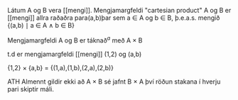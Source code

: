 Látum A og B vera [[mengi]].
Mengjamargfeldi "cartesian product" A og B er [[mengi]] allra raðaðra para(a,b)þar sem a ∈ A og b ∈ B,
þ.e.a.s. mengið
{(a,b) $\mid$ a $\in$ A $\land$ b $\in$ B}

Mengjamargfeldi A og B er táknað$^a$ með A $\times$ B

t.d er mengjamargfeldi [[mengi]] (1,2) og (a,b)

{1,2} $\times$ {a,b} = {(1,a),(1,b),(2,a),(2,b)}

ATH
Almennt gildir ekki að A $\times$ B sé jafnt B $\times$ A því röðun stakana í hverju pari skiptir máli.